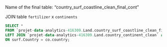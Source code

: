 Name of the final table: “country_surf_coastline_clean_final_cont”

JOIN table `fertilizer` x `continents`

```sql
SELECT * 
FROM `projet-data-analytics-416309.Land.country_surf_coastline_clean_final` as surf
LEFT JOIN `projet-data-analytics-416309.Land.country_continent_clean` as co
ON surf.Country = co.country;
```
